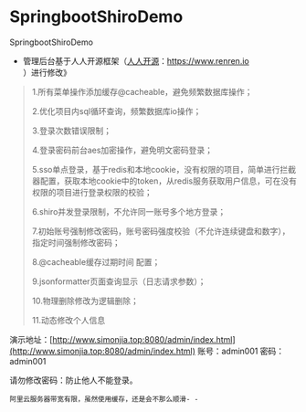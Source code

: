 # SpringbootShiroDemo
SpringbootShiroDemo

- 管理后台基于人人开源框架（[人人开源](https://www.renren.io)：https://www.renren.io ）进行修改》

> 1.所有菜单操作添加缓存@cacheable，避免频繁数据库操作；
> 
> 2.优化项目内sql循环查询，频繁数据库io操作；
> 
> 3.登录次数错误限制；
> 
> 4.登录密码前台aes加密操作，避免明文密码登录；
> 
> 5.sso单点登录，基于redis和本地cookie，没有权限的项目，简单进行拦截器配置，获取本地cookie中的token，从redis服务获取用户信息，可在没有权限的项目进行登录权限的校验；
> 
> 6.shiro并发登录限制，不允许同一账号多个地方登录；
> 
> 7.初始账号强制修改密码，账号密码强度校验（不允许连续键盘和数字），指定时间强制修改密码；
> 
> 8.@cacheable缓存过期时间 配置；
> 
> 9.jsonformatter页面查询显示（日志请求参数）；
> 
> 10.物理删除修改为逻辑删除；
> 
> 11.动态修改个人信息

演示地址：[http://www.simonjia.top:8080/admin/index.html](http://www.simonjia.top:8080/admin/index.html) 
账号：admin001
密码：admin001

请勿修改密码：防止他人不能登录。

    阿里云服务器带宽有限，虽然使用缓存，还是会不那么顺滑- -

